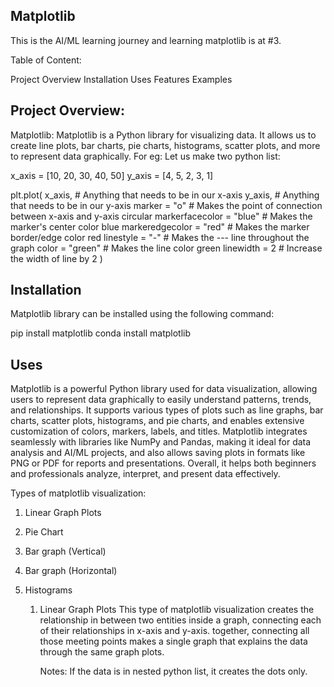 ## Matplotlib
This is the AI/ML learning journey and learning matplotlib is at #3.

Table of Content:

Project Overview
Installation
Uses
Features
Examples



## Project Overview:

Matplotlib: Matplotlib is a Python library for visualizing data. It allows us to create line plots, bar charts, pie charts, histograms, scatter plots, and more to represent data graphically. For eg:
Let us make two python list:

x_axis = [10, 20, 30, 40, 50]
y_axis = [4, 5, 2, 3, 1]

plt.plot(
        x_axis,                      # Anything that needs to be in our x-axis
        y_axis,                      # Anything that needs to be in our y-axis
        marker = "o"                 # Makes the point of connection between x-axis and y-axis circular 
        markerfacecolor = "blue"     # Makes the marker's center color blue
        markeredgecolor = "red"      # Makes the marker border/edge color red
        linestyle = "-"              # Makes the --- line throughout the graph
        color = "green"              # Makes the line color green
        linewidth = 2                # Increase the width of line by 2
)










## Installation

Matplotlib library can be installed using the following command:

pip install matplotlib
conda install matplotlib









## Uses

Matplotlib is a powerful Python library used for data visualization, allowing users to represent data graphically to easily understand patterns, trends, and relationships. It supports various types of plots such as line graphs, bar charts, scatter plots, histograms, and pie charts, and enables extensive customization of colors, markers, labels, and titles. Matplotlib integrates seamlessly with libraries like NumPy and Pandas, making it ideal for data analysis and AI/ML projects, and also allows saving plots in formats like PNG or PDF for reports and presentations. Overall, it helps both beginners and professionals analyze, interpret, and present data effectively.

Types of matplotlib visualization:
1. Linear Graph Plots
2. Pie Chart
3. Bar graph (Vertical)
4. Bar graph (Horizontal)
5. Histograms


   1. Linear Graph Plots
      This type of matplotlib visualization creates the relationship in between two entities inside a graph, connecting each of their relationships in x-axis and y-axis. together, connecting all those meeting points makes a single graph that explains the data through the same graph plots.
      
      Notes: If the data is in nested python list, it creates the dots only.
